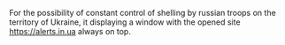 For the possibility of constant control of shelling by russian troops on the territory of Ukraine,
it displaying a window with the opened site https://alerts.in.ua always on top.
